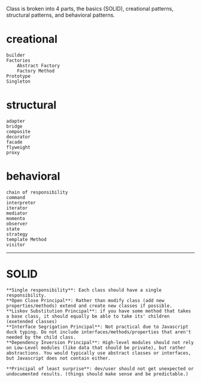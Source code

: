 Class is broken into 4 parts, the basics (SOLID), creational patterns, 
structural patterns, and behavioral patterns.

# creational
    builder
    Factories
        Abstract Factory
        Factory Method
    Prototype
    Singleton

# structural
    adapter
    bridge
    composite
    decorator
    facade
    flyweight
    proxy

# behavioral 
    chain of responsibility
    command
    interpreter
    iterator
    mediator
    momento
    observer
    state
    strategy
    template Method
    visitor

---

# SOLID
    **Single responsibility**: Each class should have a single responsibility.
    **Open Close Principal**: Rather than modify class (add new properties/methods) extend and create new classes if possible.
    **Liskov Substitution Principal**: if you have some method that takes a base class, it should equally be able to take its' children (exetended classes)
    **Interface Segrigation Principal**: Not practical due to Javascript duck typing. Do not include interfaces/methods/properties that aren't needed by the child class.
    **Dependency Inversion Principal**: High-level modules should not rely on Low-Level modules (like data that should be private), but rather abstractions. You would typically use abstract classes or interfaces, but Javascript does not contain either.

    **Principal of least surprise**: dev/user should not get unexpected or undocumented results. (things should make sense and be predictable.)
